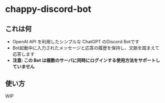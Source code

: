# chappy-discord-bot

## これは何
- OpenAI API を利用したシンプルな ChatGPT のDiscord Botです
- Bot起動中に入力されたメッセージと応答の履歴を保持し、文脈を踏まえて応答します
- **注意: この Bot は複数のサーバに同時にログインする使用方法をサポートしていません**

## 使い方
WIP

